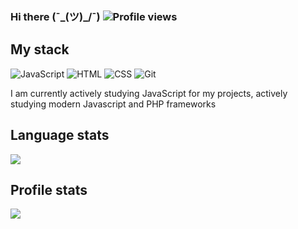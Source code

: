 ### Hi there (¯\_(ツ)_/¯) ![Profile views](https://gpvc.arturio.dev/ximik753)

## My stack
![JavaScript](https://img.shields.io/badge/-JavaScript-%23e9d54c?logo=javascript&logoColor=white&style=flat-square) ![HTML](https://img.shields.io/badge/-HTML-%23de4b25?logo=html5&logoColor=white&style=flat-square) ![CSS](https://img.shields.io/badge/-CSS-%230174b8?logo=css3&logoColor=white&style=flat-square) ![Git](https://img.shields.io/badge/-Git-%23ea4f32?logo=git&logoColor=white&style=flat-square)

I am currently actively studying JavaScript for my projects, actively studying modern Javascript and PHP frameworks

## Language stats
<img src="https://github-readme-stats.vercel.app/api/top-langs/?username=ximik753">

## Profile stats
<img src="https://github-readme-stats.vercel.app/api?username=ximik753&show_icons=true&count_private=true">
